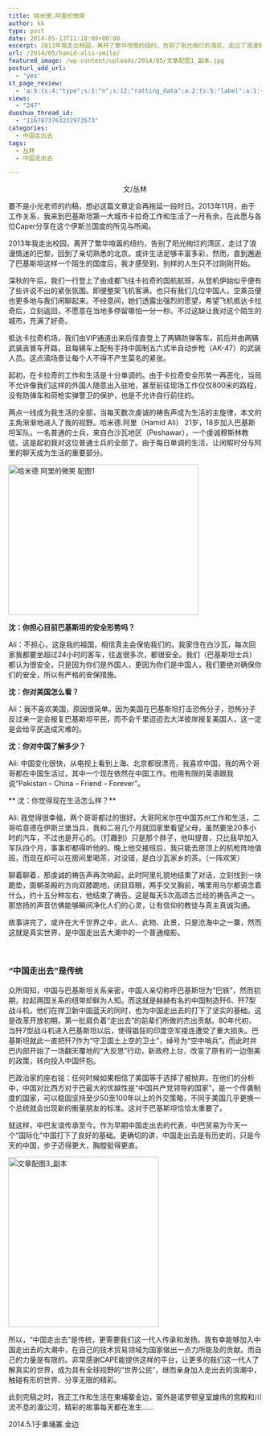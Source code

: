 ```yaml
---
title: 哈米德.阿里的微笑
author: kk
type: post
date: 2014-05-13T11:18:09+00:00
excerpt: 2013年我走出校园，离开了繁华喧嚣的纽约，告别了阳光绚烂的湾区，走过了浪漫情迷的巴黎，回到了亲切熟悉的北京。或许生活足够丰富多彩，然而，直到邂逅了巴基斯坦这样一个陌生的国度后，我才感受到，别样的人生只不过刚刚开始。
url: /2014/05/hamid-alis-smile/
featured_image: /wp-content/uploads/2014/05/文章配图1_副本.jpg
posturl_add_url:
  - 'yes'
st_page_review:
  - 'a:5:{s:4:"type";s:1:"n";s:12:"ratting_data";a:2:{s:5:"label";a:1:{i:0;s:0:"";}s:5:"score";a:1:{i:0;s:1:"0";}}s:7:"postion";s:2:"tl";s:5:"title";s:0:"";s:11:"score_label";s:0:"";}'
views:
  - "247"
duoshuo_thread_id:
  - "1167873763232973573"
categories:
  - 中国走出去
tags:
  - 丛林
  - 中国走出去

---
```

<p style="text-align: center;">
  文/丛林
</p>

<p style="text-align: left;">
  要不是小光老师的约稿，想必这篇文章定会再拖延一段时日。2013年11月，由于工作关系，我来到巴基斯坦第一大城市卡拉奇工作和生活了一月有余，在此愿与各位Caper分享在这个伊斯兰国度的所见与所闻。
</p>

2013年我走出校园，离开了繁华喧嚣的纽约，告别了阳光绚烂的湾区，走过了浪漫情迷的巴黎，回到了亲切熟悉的北京。或许生活足够丰富多彩，然而，直到邂逅了巴基斯坦这样一个陌生的国度后，我才感受到，别样的人生只不过刚刚开始。

深秋的午后，我们一行登上了由成都飞往卡拉奇的国航航班，从登机伊始似乎便有了些许说不出的紧张氛围。即便整架飞机客满，也只有我们几位中国人，空乘员便也更多地与我们闲聊起来。不经意间，她们透露出强烈的愿望，希望飞机抵达卡拉奇后，立刻返回，不愿意在当地多停留哪怕一分一秒。不过这缺让我对这个陌生的城市，充满了好奇。

抵达卡拉奇机场，我们由VIP通道出来后径直登上了两辆防弹客车，前后并由两辆武装吉普车开路，且每辆车上配有手持中国制五六式半自动步枪（AK-47）的武装人员。这点滴场景让每个人不得不产生莫名的紧张。

起初，在卡拉奇的工作和生活是十分单调的。由于卡拉奇安全形势一再恶化，当局不允许像我们这样的外国人随意出入驻地，甚至前往现场工作仅仅800米的路程，没有防弹车和荷枪实弹警卫的保护，也是不允许自行前往的。

两点一线成为我生活的全部，当每天数次虔诚的祷告声成为生活的主旋律，本文的主角渐渐地进入了我的视野。哈米德.阿里（Hamid Ali） 21岁，18岁加入巴基斯坦军队，一名普通的士兵，来自白沙瓦地区（Peshawar），一个虔诚穆斯林教徒。这是起初我对这位普通士兵的全部了。由于每日单调的生活，让闲暇时分与阿里的聊天成为生活的重要部分。

[<img class="alignnone wp-image-8934" src="http://hicape.com/wp-content/uploads/2014/05/文章配图1_副本-300x237.jpg" alt="哈米德 阿里的微笑 配图1" width="378" height="299" srcset="http://hicape.com/wp-content/uploads/2014/05/文章配图1_副本-300x237.jpg 300w, http://hicape.com/wp-content/uploads/2014/05/文章配图1_副本.jpg 577w" sizes="(max-width: 378px) 100vw, 378px" />][1]

**沈：你担心目前巴基斯坦的安全形势吗？**

Ali：不担心，这是我的祖国，相信真主会保佑我们的。我家住在白沙瓦，每次回家我都要坐超过24小时的客车，往返很多次，都很安全。我们（巴基斯坦士兵）都认为很安全，只是因为你们是外国人，更因为你们是中国人，我们要绝对确保你们的安全，所以有严格的安保措施。

**沈：你对美国怎么看？**

Ali：我不喜欢美国，原因很简单。因为美国在巴基斯坦打击恐怖分子，恐怖分子反过来一定会报复巴基斯坦平民，而不会千里迢迢去大洋彼岸报复美国人，这一定是会给平民造成灾难的。

**沈：你对中国了解多少？**

Ali: 中国变化很快，从电视上看到上海、北京都很漂亮，我喜欢中国，我的两个哥哥都在中国生活过，其中一个现在依然在中国工作。他用有限的英语跟我说“Pakistan &#8211; China &#8211; Friend &#8211; Forever”。

** 沈：你觉得现在生活怎么样？**

Ali: 我觉得很幸福，两个哥哥都过的很好。大哥阿米尔在中国苏州工作和生活，二哥哈意德在伊斯兰堡当兵，我和二哥几个月就回家里看望父母，虽然要坐20多小时的汽车，不过也是开心的。（打趣到）只是那个胖子，他叫提普，只比我早加入军队四个月，事事却都得听他的。晚上他交接班后，我只能去房顶上的机枪阵地值班，而现在却可以在房间里喝茶，对没错，是白沙瓦家乡的茶。（一阵欢笑）

聊着聊着，那虔诚的祷告声再次响起，此时阿里礼貌地结束了对话，立刻找到一块跪垫，面朝圣殿的方向双膝跪地，闭目双眼，两手交叉胸前，嘴里用乌尔都语念着什么，约十五分种左右，他结束了祷告。这是每天5次高颂古兰经的祷告声之一。那悠扬的声音仿佛能够瞬间净化人们的心灵，让有信仰的教徒与真主真诚沟通。

故事讲完了，或许在大千世界之中，此人、此物、此景，只是沧海中之一粟，然而这就是真实世界，是中国走出去大潮中的一个普通缩影。 [  
][2] 

&nbsp;

### **“中国走出去”是传统**

众所周知，中国与巴基斯坦关系亲密，中国人亲切称呼巴基斯坦为“巴铁”，然而初期，拉起两国关系的纽带却鲜为人知。而这就是赫赫有名的中国制造歼6、歼7型战斗机，他们在捍卫新中国蓝天的同时，也为中国走出去的打下了坚实的基础。这是改革开放初期，第一批肩负着“走出去”的前辈们所做的杰出贡献。80年代初，当歼7型战斗机进入巴基斯坦以后，使得猖狂的印度空军接连遭受了重大损失。巴基斯坦就此一直把歼7作为“守卫国土上空的卫士”，绰号为“空中哨兵”。而此时并巴内部开始了一场翻天覆地的“大反思”行动，新政府上台，改变了原有的一边倒美的政策，转向投入中国怀抱。

巴政治家的座右铭：任何时候如果相信了美国等于选择了被抛弃。在他们的分析中，中国对比西方对于巴最大的优越性是“中国共产党领导的国家”，是一个传袭制度的国家，可以稳固坚持至少50至100年以上的外交策略，不同于美国几乎更换一个总统就会出现新的衡量朋友的标准。这对于巴基斯坦恰恰太重要了。

就这样，中巴友谊传承至今。作为早期中国走出去的代表，中巴贸易为今天一个“国际化”中国打下了良好的基础。更确切的讲，中国走出去是有历史的，只是今天的中国，步子迈得更大，胸膛挺得更直。

[<img class="alignnone wp-image-8935 " src="http://hicape.com/wp-content/uploads/2014/05/文章配图3_副本-265x300.jpg" alt="文章配图3_副本" width="299" height="338" srcset="http://hicape.com/wp-content/uploads/2014/05/文章配图3_副本-265x300.jpg 265w, http://hicape.com/wp-content/uploads/2014/05/文章配图3_副本.jpg 597w" sizes="(max-width: 299px) 100vw, 299px" />][3]

所以，“中国走出去”是传统，更需要我们这一代人传承和发扬。我有幸能够加入中国走出去的大潮中，在自己的技术贸易领域为国家做出一点力所能及的贡献。而自己的力量是有限的。非常感谢CAPE能提供这样的平台，让更多的我们这一代人了解真实的世界，成为具有全球视野的“世界公民”，继而亲身加入走出去的浪潮中，触碰有形的世界、分享无限的精彩。

此刻完稿之时，我正工作和生活在柬埔寨金边，窗外是诺罗顿皇室雄伟的宫殿和川流不息的湄公河，精彩的故事每天都在发生&#8230;&#8230;

<p style="text-align: left;">
  <p style="text-align: left;">
    2014.5.1于柬埔寨.金边
  </p>

 [1]: http://hicape.com/wp-content/uploads/2014/05/文章配图1_副本.jpg
 [2]: http://hicape.com/wp-content/uploads/2014/05/文章配图2.jpg
 [3]: http://hicape.com/wp-content/uploads/2014/05/文章配图3_副本.jpg